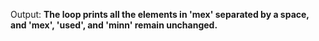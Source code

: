 Output: **The loop prints all the elements in 'mex' separated by a space, and 'mex', 'used', and 'minn' remain unchanged.**